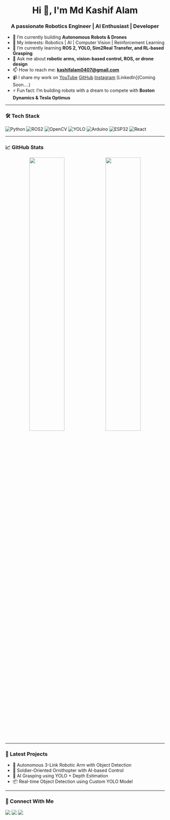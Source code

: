 <h1 align="center">Hi 👋, I'm Md Kashif Alam</h1>
<h3 align="center">A passionate Robotics Engineer | AI Enthusiast | Developer</h3>

- 🔭 I’m currently building **Autonomous Robots & Drones**
- 🤖 My interests: Robotics | AI | Computer Vision | Reinforcement Learning
- 🌱 I’m currently learning **ROS 2, YOLO, Sim2Real Transfer, and RL-based Grasping**
- 💬 Ask me about **robotic arms, vision-based control, ROS, or drone design**
- 📫 How to reach me: **kashifalam0407@gmail.com**
- 📹 I share my work on [YouTube](https://www.youtube.com/@electroboticsai) [GitHub](https://github.com/KashifAlam407) [Instagram](https://instagram.com/kashifalam0407) [LinkedIn](Coming Soon....)
- ⚡ Fun fact: I’m building robots with a dream to compete with **Boston Dynamics & Tesla Optimus**

---

### 🛠️ Tech Stack

![Python](https://img.shields.io/badge/Python-3776AB?style=for-the-badge&logo=python&logoColor=white)
![ROS2](https://img.shields.io/badge/ROS2-22314E?style=for-the-badge&logo=ROS&logoColor=white)
![OpenCV](https://img.shields.io/badge/OpenCV-5C3EE8?style=for-the-badge&logo=opencv&logoColor=white)
![YOLO](https://img.shields.io/badge/YOLO-000000?style=for-the-badge&logo=YOLO&logoColor=white)
![Arduino](https://img.shields.io/badge/Arduino-00979D?style=for-the-badge&logo=arduino&logoColor=white)
![ESP32](https://img.shields.io/badge/ESP32-3C3C3C?style=for-the-badge&logo=espressif&logoColor=white)
![React](https://img.shields.io/badge/React-20232A?style=for-the-badge&logo=react&logoColor=61DAFB)

---

### 📈 GitHub Stats

<p align="center">
  <img src="https://github-readme-stats.vercel.app/api?username=KashifAlam407&show_icons=true&theme=radical" width="47%" />
  <img src="https://github-readme-streak-stats.herokuapp.com/?user=KashifAlam407&theme=radical" width="47%" />
</p>

---

### 🧠 Latest Projects
- 🤖 Autonomous 3-Link Robotic Arm with Object Detection
- 🚁 Soldier-Oriented Ornithopter with AI-based Control
- 🦾 AI Grasping using YOLO + Depth Estimation
- 📦 Real-time Object Detection using Custom YOLO Model

---

### 🧳 Connect With Me

<p align="left">
  <a href="mailto:kashifalam407@gmail.com"><img src="https://img.shields.io/badge/Email-D14836?style=for-the-badge&logo=gmail&logoColor=white"></a>
  <a href="https://www.youtube.com/@electroboticsai"><img src="https://img.shields.io/badge/Youtube-FF0000?style=for-the-badge&logo=youtube&logoColor=white"></a>
  <a href="https://github.com/KashifAlam0407"><img src="https://img.shields.io/badge/GitHub-100000?style=for-the-badge&logo=github&logoColor=white"></a>
</p>
